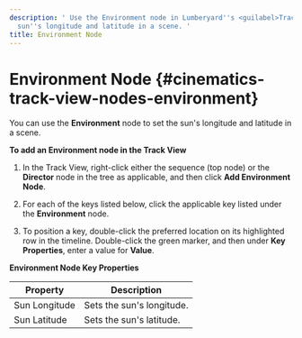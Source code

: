 ```yaml
---
description: ' Use the Environment node in Lumberyard''s <guilabel>Track View</guilabel> editor to set the
  sun''s longitude and latitude in a scene. '
title: Environment Node
---
```

# Environment Node {#cinematics-track-view-nodes-environment}

You can use the **Environment** node to set the sun's longitude and latitude in a scene\.

**To add an Environment node in the Track View**

1. In the Track View, right\-click either the sequence \(top node\) or the **Director** node in the tree as applicable, and then click **Add Environment Node**\.

1. For each of the keys listed below, click the applicable key listed under the **Environment** node\.

1. To position a key, double\-click the preferred location on its highlighted row in the timeline\. Double\-click the green marker, and then under **Key Properties**, enter a value for **Value**\.




**Environment Node Key Properties**

| Property | Description |
| --- | --- |
| Sun Longitude | Sets the sun's longitude\. |
| Sun Latitude | Sets the sun's latitude\. |